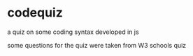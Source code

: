 # codequiz

a quiz on some coding syntax developed in js

some questions for the quiz were taken from W3 schools quiz